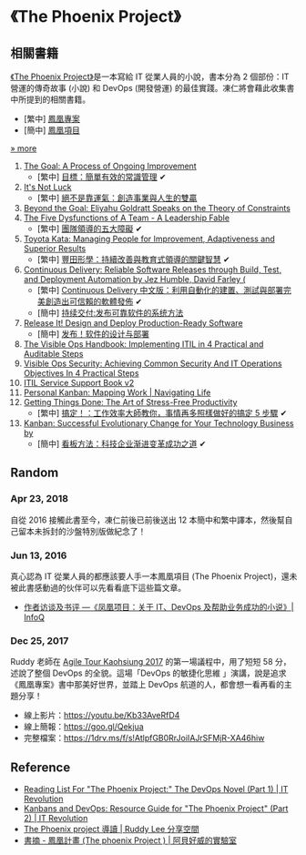 # 《The Phoenix Project》

## 相關書籍

[《The Phoenix Project》](https://en.wikipedia.org/wiki/The_Phoenix_Project_(novel))是一本寫給 IT 從業人員的小說，書本分為 2 個部份：IT 營運的傳奇故事 (小說) 和 DevOps (開發營運) 的最佳實踐。凍仁將會藉此收集書中所提到的相關書籍。

* [繁中] [鳳凰專案](https://www.tenlong.com.tw/products/9789864765867)
* [簡中] [鳳凰項目](https://www.tenlong.com.tw/products/9787115403650)

[» more](http://www.tenlong.com.tw/items/7115403651?item_id=1013544)

1. [The Goal: A Process of Ongoing Improvement](https://www.amazon.com/Goal-Process-Ongoing-Improvement/dp/0884270610)
    - [繁中] [目標：簡單有效的常識管理](http://www.tenlong.com.tw/items/0002161311?item_id=889207) ✔
1. [It's Not Luck](https://www.amazon.com/Its-Not-Luck-Eliyahu-Goldratt/dp/0884271153)
    - [繁中] [絕不是靠運氣：創造事業與人生的雙贏](http://www.books.com.tw/products/0010588043)
1. [Beyond the Goal: Eliyahu Goldratt Speaks on the Theory of Constraints](https://www.amazon.com/Beyond-Goal-Eliyahu-Goldratt-Constraints/dp/1596590238?ie=UTF8&camp=1789&creative=9325&creativeASIN=0884271951&linkCode=as2&tag=itrevpre-20)
1. [The Five Dysfunctions of A Team - A Leadership Fable](https://www.amazon.com/Five-Dysfunctions-Team-Leadership-Fable/dp/0787960756/ref=sr_1_1?s=books&ie=UTF8&qid=1524496448&sr=1-1&keywords=The+Five+Dysfunctions+of+A+Team+-+A+Leadership+Fable)
    - [繁中] [團隊領導的五大障礙](http://www.books.com.tw/products/0010259881) ✔
1. [Toyota Kata: Managing People for Improvement, Adaptiveness and Superior Results](https://www.amazon.com/Toyota-Kata-Managing-Improvement-Adaptiveness/dp/0071635238/ref=sr_1_1?s=books&ie=UTF8&qid=1524496490&sr=1-1&keywords=Toyota+Kata%3A+Managing+People+for+Improvement%2C+Adaptiveness+and+Superior+Results)
    - [繁中] [豐田形學：持續改善與教育式領導的關鍵智慧](http://www.books.com.tw/products/0010471926) ✔
1. [Continuous Delivery: Reliable Software Releases through Build, Test, and Deployment Automation by Jez Humble, David Farley (](https://www.amazon.com/Continuous-Delivery-Deployment-Automation-Addison-Wesley/dp/0321601912/ref=sr_1_1?s=books&ie=UTF8&qid=1524496565&sr=1-1&keywords=Continuous+Delivery%3A+Reliable+Software+Releases+through+Build%2C+Test%2C+and+Deployment+Automation)
    - [繁中] [Continuous Delivery 中文版：利用自動化的建置、測試與部署完美創造出可信賴的軟體發佈](http://www.tenlong.com.tw/items/986201962X?item_id=999062) ✔
    - [簡中] [持续交付:发布可靠软件的系统方法](https://www.amazon.cn/dp/B005V9BB1M)
1. [Release It! Design and Deploy Production-Ready Software](https://pragprog.com/book/mnee/release-it)
    - [簡中] [发布！软件的设计与部署](https://www.amazon.cn/dp/B0153178XM)
1. [The Visible Ops Handbook: Implementing ITIL in 4 Practical and Auditable Steps](https://www.amazon.com/Visible-Ops-Handbook-Implementing-Practical/dp/0975568612)
1. [Visible Ops Security: Achieving Common Security And IT Operations Objectives In 4 Practical Steps](https://www.amazon.com/Visible-Ops-Security-Operations-Objectives/dp/097556868X/ref=pd_sim_14_1?ie=UTF8&dpID=41FVHzq6CvL&dpSrc=sims&preST=_AC_UL320_SR200%2C320_&psc=1&refRID=NHSWVP8BZC4C6E8SZT84)
1. [ITIL Service Support Book v2](https://www.amazon.com/Service-Support-Infrastructure-Library-Part/dp/0113300158?ie=UTF8&camp=1789&creative=9325&creativeASIN=0884271951&linkCode=as2&tag=itrevpre-20)
1. [Personal Kanban: Mapping Work | Navigating Life](https://www.amazon.com/Personal-Kanban-Mapping-Work-Navigating/dp/1453802266?ie=UTF8&tag=itrev-20)
1. [Getting Things Done: The Art of Stress-Free Productivity](https://www.amazon.com/Getting-Things-Done-Stress-Free-Productivity/dp/0142000280?ie=UTF8&tag=itrev-20)
    - [繁中] [搞定！：工作效率大師教你，事情再多照樣做好的搞定 5 步驟](http://www.books.com.tw/products/0010731198) ✔
1. [Kanban: Successful Evolutionary Change for Your Technology Business by ](https://www.amazon.com/Kanban-Successful-Evolutionary-Technology-Business/dp/0984521402?ie=UTF8&tag=itrev-20)
    - [簡中] [看板方法：科技企业渐进变革成功之道](https://www.tenlong.com.tw/products/9787560994048) ✔


## Random

### Apr 23, 2018

自從 2016 接觸此書至今，凍仁前後已前後送出 12 本簡中和繁中譯本，然後幫自己留本未拆封的沙盤特別版做紀念了！

### Jun 13, 2016

真心認為 IT 從業人員的都應該要人手一本鳳凰項目 (The Phoenix Project)，還未被此書感動過的伙伴可以先看看底下這些篇文章。
- [作者访谈及书评 —《凤凰项目：关于 IT、DevOps 及帮助业务成功的小说》| InfoQ](http://www.infoq.com/cn/articles/phoenix-project-book-review)

### Dec 25, 2017

Ruddy 老師在 [Agile Tour Kaohsiung 2017](https://www.accupass.com/event/1709111042501613360068) 的第一場議程中，用了短短 58 分，述說了整個 DevOps 的全貌。這場「DevOps 的敏捷化思維 」演講，說是追求《鳳凰專案》書中那美好世界，並踏上 DevOps 航道的人，都會想一看再看的主題分享！

* 線上影片：https://youtu.be/Kb33AveRfD4
* 線上簡報：https://goo.gl/Qekjua
* 完整檔案：https://1drv.ms/f/s!AtlpfGB0RrJoiIAJrSFMjR-XA46hiw


## Reference

- [Reading List For "The Phoenix Project:" The DevOps Novel (Part 1) | IT Revolution](http://itrevolution.com/learn-more-about-concepts-in-phoenix-project/)
- [Kanbans and DevOps: Resource Guide for "The Phoenix Project" (Part 2) | IT Revolution](http://itrevolution.com/resource-guide-for-the-phoenix-project-kanbans-part-2/)
- [The Phoenix project 導讀 | Ruddy Lee 分享空間](https://ruddyblog.wordpress.com/2016/01/26/the-phoenix-project-%E5%B0%8E%E8%AE%80/)
- [書摘 - 鳳凰計畫 (The phoenix Project ) | 阿貝好威的實驗室](http://lab.howie.tw/2016/02/phoenix-project.html)
